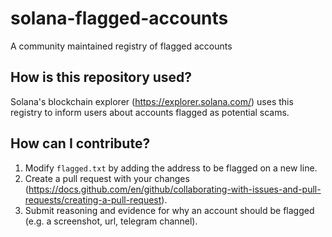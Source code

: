 # solana-flagged-accounts

A community maintained registry of flagged accounts

## How is this repository used?

Solana's blockchain explorer (https://explorer.solana.com/) uses this registry to inform users about accounts flagged as potential scams.

## How can I contribute?

  1. Modify `flagged.txt` by adding the address to be flagged on a new line.
  2. Create a pull request with your changes (https://docs.github.com/en/github/collaborating-with-issues-and-pull-requests/creating-a-pull-request).
  3. Submit reasoning and evidence for why an account should be flagged (e.g. a screenshot, url, telegram channel).
